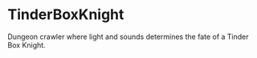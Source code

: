 # TinderBoxKnight

Dungeon crawler where light and sounds determines the fate of a Tinder Box Knight.
